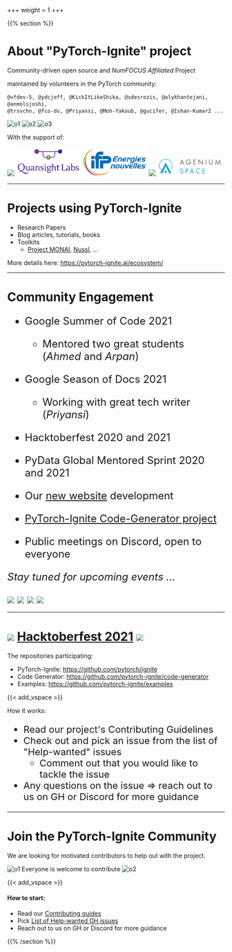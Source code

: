 +++
weight = 1
+++

<!-- Start vertical slides -->
{{% section %}}

# About "PyTorch-Ignite" project

Community-driven open source and _NumFOCUS Affiliated_ Project

maintained by volunteers in the PyTorch community:

```
@vfdev-5, @ydcjeff, @KickItLikeShika, @sdesrozis, @alykhantejani, @anmolsjoshi,
@trsvchn, @fco-dv, @Priyansi, @Moh-Yakoub, @gucifer, @Ishan-Kumar2 ...
```

![o1](https://a.slack-edge.com/production-standard-emoji-assets/13.0/apple-medium/1f389@2x.png)
![o2](https://a.slack-edge.com/production-standard-emoji-assets/13.0/apple-medium/1f44f@2x.png)
![o3](https://a.slack-edge.com/production-standard-emoji-assets/13.0/apple-medium/1f64f@2x.png)


With the support of:

<img width="150" src="https://numfocus.org/wp-content/uploads/2017/07/NumFocus_LRG.png">

<img width="150" src="https://raw.githubusercontent.com/Quansight-Labs/quansight-labs-site/master/files/images/QuansightLabs_logo_V2.png">

<img width="150" src="https://raw.githubusercontent.com/pytorch-ignite/pytorch-ignite.ai/main/static/_images/ifpen.png">

<img width="80" src="https://d1.awsstatic.com/logos/aws-logo/full-color/AWS-Logo_Full-Color_1000x600.23165eb2b9af9cc8e068e74fbabc28222d091298.png">

<img width="150" src="https://raw.githubusercontent.com/pytorch-ignite/pytorch-ignite.ai/main/static/_images/agenium_space.png">


---

# Projects using PyTorch-Ignite

- Research Papers
- Blog articles, tutorials, books
- Toolkits
  - [Project MONAI](https://monai.io/), [Nussl](https://nussl.github.io/docs/), ...

More details here: https://pytorch-ignite.ai/ecosystem/

---

# Community Engagement

<div style="font-size: 24px;">

- Google Summer of Code 2021
  - Mentored two great students (_Ahmed_ and _Arpan_)

- Google Season of Docs 2021
  - Working with great tech writer (_Priyansi_)

- Hacktoberfest 2020 and 2021

- PyData Global Mentored Sprint 2020 and 2021

- Our [new website](https://pytorch-ignite.ai) development

- [PyTorch-Ignite Code-Generator project](https://code-generator.pytorch-ignite.ai)

- Public meetings on Discord, open to everyone

_Stay tuned for upcoming events ..._

<img width="50" src="https://summerofcode.withgoogle.com/static/img/summer-of-code-logo.svg">
<img width="50" src="https://developers.google.com/season-of-docs/images/SeasonofDocs_Icon_Grey_300ppi_trimmed_480.png">
<img width="50" src="https://hacktoberfestswaglist.com/img/Hacktoberfest_21.jpg">
<img width="150" src="https://pydata.org/global2021/wp-content/uploads/2021/06/logo.png">

</div>

---

# <img width="50" src="https://hacktoberfestswaglist.com/img/Hacktoberfest_21.jpg"> [Hacktoberfest 2021](https://hacktoberfest.digitalocean.com/) <img width="50" src="https://hacktoberfestswaglist.com/img/Hacktoberfest_21.jpg">



The repositories participating:
- PyTorch-Ignite: https://github.com/pytorch/ignite
- Code Generator: https://github.com/pytorch-ignite/code-generator
- Examples: https://github.com/pytorch-ignite/examples

{{< add_vspace >}}

How it works:
<div style="font-size: 22px;">

- Read our project's Contributing Guidelines
- Check out and pick an issue from the list of "Help-wanted" issues
  - Comment out that you would like to tackle the issue
- Any questions on the issue => reach out to us on GH or Discord for more guidance

</div>

---

# Join the PyTorch-Ignite Community


We are looking for motivated contributors to help out with the project.

![o1](https://a.slack-edge.com/production-standard-emoji-assets/13.0/apple-small/1f3c5@2x.png)
Everyone is welcome to contribute
![o2](https://a.slack-edge.com/production-standard-emoji-assets/13.0/apple-small/1f4af@2x.png)

<a class="level-item" href="https://www.github.com/pytorch/ignite">
    <span class="icon"><i class="fab fa-github"></i></span>
</a>

<a class="level-item" href="https://discord.gg/djZtm3EmKj">
    <span class="icon"><i class="fab fa-discord"></i></span>
</a>

{{< add_vspace >}}

#### How to start:

- Read our [Contributing guides](https://github.com/pytorch/ignite/blob/master/CONTRIBUTING.md)
- Pick [List of Help-wanted GH issues](https://github.com/pytorch/ignite/issues?q=is%3Aissue+is%3Aopen+label%3A%22help+wanted%22)
- Reach out to us on GH or Discord for more guidance

<!-- End vertical slides -->
{{% /section %}}

